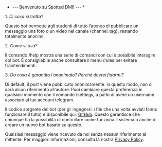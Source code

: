 * \-\-\- Benvenuto su Spotted DMI\! \-\-\- *

1\. _Di cosa si tratta?_

Questo bot permette agli studenti di tutto l'ateneo di pubblicare un messaggio una foto o un video nel canale {channel_tag}, restando totalmente anonimi\.

2\. _Come si usa?_

Il comando /help mostra una serie di comandi con cui è possibile interagire col bot\. È consigliabile anche consultare il menu /rules per evitare fraintendimenti\. 

3\. _Da cosa è garantito l'anonimato? Perché dovrei fidarmi?_

Di default, il post viene pubblicato anonimamente: in questo modo, non ci sarà alcun riferimento all'autore\.
Puoi cambiare questa preferenza in qualsiasi momento con il comando /settings, a patto di avere un username associato al tuo account telegram\.

Il codice sorgente del bot \(per gli ingegneri: i file che una volta avviati fanno funzionare il tutto\) è disponibile qui: [GitHub](https://github.com/UNICT-DMI/Telegram-SpottedDMI-Bot)\.
Questo garantisce che chiunque ha la possibilità di controllare come funziona il sistema o anche di creare un nuovo bot basato su questo\.

Qualsiasi messaggio viene ricevuto da noi senza nessun riferimento al mittente\.
Per maggiori informazioni, consulta la nostra [Privacy Policy](https://unict-dmi.github.io/Telegram-SpottedDMI-Bot/privacy)\.

